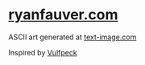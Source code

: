 # [ryanfauver.com](http://ryanfauver.com)

ASCII art generated at [text-image.com](http://www.text-image.com/convert/ascii.html)

Inspired by [Vulfpeck](http://vulfpeck.com/)
